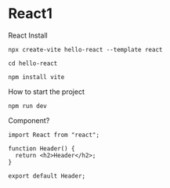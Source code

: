 # React1

React Install 

```
npx create-vite hello-react --template react
```

```
cd hello-react
```

```
npm install vite
```

How to start the project
```
npm run dev
```

Component?

```
import React from "react";

function Header() {
  return <h2>Header</h2>;
}

export default Header;
```
